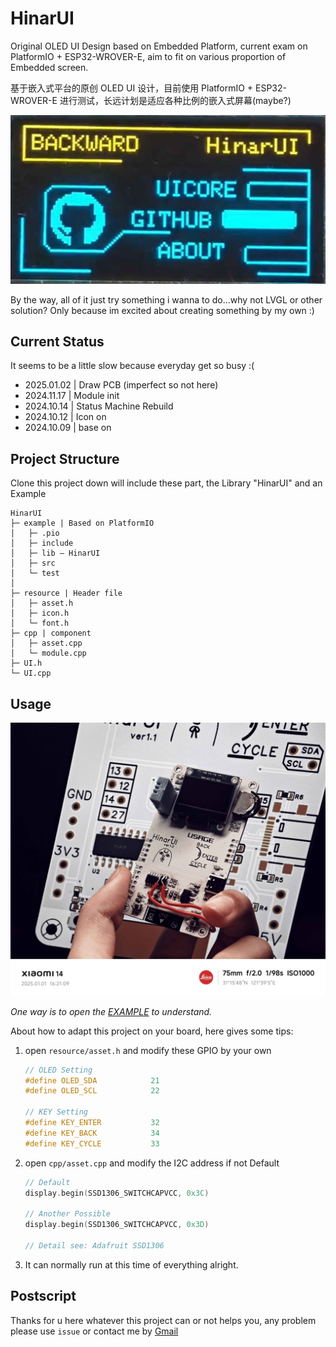 # HinarUI

Original OLED UI Design based on Embedded Platform, current exam on PlatformIO + ESP32-WROVER-E, aim to fit on various proportion of Embedded screen.

基于嵌入式平台的原创 OLED UI 设计，目前使用 PlatformIO + ESP32-WROVER-E 进行测试，长远计划是适应各种比例的嵌入式屏幕(maybe?)

![cover](HinarUI.jpg)

By the way, all of it just try something i wanna to do...why not LVGL or other solution? Only because im excited about creating something by my own :)

## Current Status

It seems to be a little slow because everyday get so busy :(

- 2025.01.02 | Draw PCB (imperfect so not here)
- 2024.11.17 | Module init
- 2024.10.14 | Status Machine Rebuild
- 2024.10.12 | Icon on
- 2024.10.09 | base on

## Project Structure

Clone this project down will include these part, the Library "HinarUI" and an Example  

```plaintext
HinarUI
├─ example | Based on PlatformIO
│   ├─ .pio
│   ├─ include
│   ├─ lib ― HinarUI
│   ├─ src
│   └─ test
│
├─ resource | Header file
│   ├─ asset.h
│   ├─ icon.h
│   └─ font.h
├─ cpp | component
│   ├─ asset.cpp
│   └─ module.cpp
├─ UI.h
└─ UI.cpp
```

## Usage

![cover](HinarUI-2.jpg)

*One way is to open the [EXAMPLE](/example/README.md) to understand.*

About how to adapt this project on your board, here gives some tips:

1. open `resource/asset.h` and modify these GPIO by your own

    ```cpp
    // OLED Setting
    #define OLED_SDA            21  
    #define OLED_SCL            22

    // KEY Setting
    #define KEY_ENTER           32
    #define KEY_BACK            34 
    #define KEY_CYCLE           33
    ```

2. open `cpp/asset.cpp` and modify the I2C address if not Default

    ```cpp
    // Default
    display.begin(SSD1306_SWITCHCAPVCC, 0x3C)
    
    // Another Possible
    display.begin(SSD1306_SWITCHCAPVCC, 0x3D)

    // Detail see: Adafruit SSD1306
    ```

3. It can normally run at this time of everything alright.

## Postscript

Thanks for u here whatever this project can or not helps you, any problem please use `issue` or contact me by [Gmail](mailto:linkjoestar402212@gmail.com)
